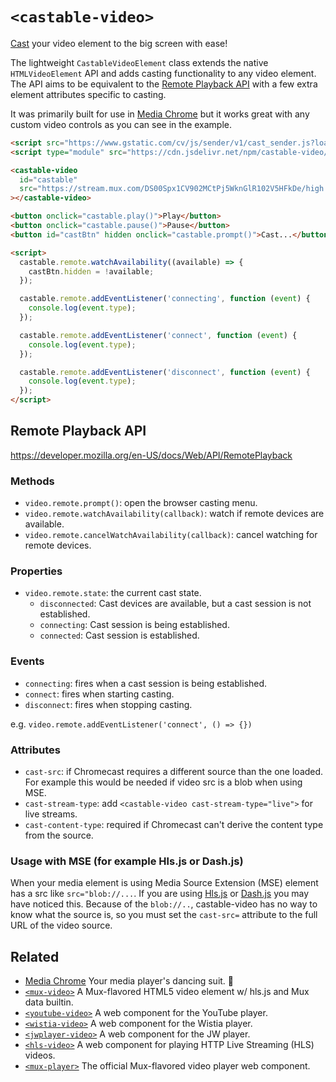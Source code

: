 # `<castable-video>`

[Cast](https://developers.google.com/cast) your video element to the big screen with ease!

The lightweight `CastableVideoElement` class extends the native `HTMLVideoElement` API 
and adds casting functionality to any video element. 
The API aims to be equivalent to the 
[Remote Playback API](https://developer.mozilla.org/en-US/docs/Web/API/RemotePlayback)
with a few extra element attributes specific to casting.

It was primarily built for use in [Media Chrome](https://github.com/muxinc/media-chrome) 
but it works great with any custom video controls as you can see in the example.


```html
<script src="https://www.gstatic.com/cv/js/sender/v1/cast_sender.js?loadCastFramework=1"></script>
<script type="module" src="https://cdn.jsdelivr.net/npm/castable-video/+esm"></script>

<castable-video
  id="castable"
  src="https://stream.mux.com/DS00Spx1CV902MCtPj5WknGlR102V5HFkDe/high.mp4"
></castable-video>

<button onclick="castable.play()">Play</button>
<button onclick="castable.pause()">Pause</button>
<button id="castBtn" hidden onclick="castable.prompt()">Cast...</button>

<script>
  castable.remote.watchAvailability((available) => {
    castBtn.hidden = !available;
  });

  castable.remote.addEventListener('connecting', function (event) {
    console.log(event.type);
  });

  castable.remote.addEventListener('connect', function (event) {
    console.log(event.type);
  });

  castable.remote.addEventListener('disconnect', function (event) {
    console.log(event.type);
  });
</script>
```

## Remote Playback API

https://developer.mozilla.org/en-US/docs/Web/API/RemotePlayback

### Methods

- `video.remote.prompt()`: open the browser casting menu.
- `video.remote.watchAvailability(callback)`: watch if remote devices are available.
- `video.remote.cancelWatchAvailability(callback)`: cancel watching for remote devices.

### Properties

- `video.remote.state`: the current cast state. 
    - `disconnected`: Cast devices are available, but a cast session is not established.
    - `connecting`: Cast session is being established.
    - `connected`: Cast session is established.

### Events

- `connecting`: fires when a cast session is being established.
- `connect`: fires when starting casting.
- `disconnect`: fires when stopping casting.

e.g. `video.remote.addEventListener('connect', () => {})`

### Attributes

- `cast-src`: if Chromecast requires a different source than the one loaded.  
  For example this would be needed if video src is a blob when using MSE.
- `cast-stream-type`: add `<castable-video cast-stream-type="live">` for live streams.
- `cast-content-type`: required if Chromecast can't derive the content type from the source.

### Usage with MSE (for example Hls.js or Dash.js)

When your media element is using Media Source Extension (MSE) element has a src like `src="blob://...`. If you are using [Hls.js](https://github.com/video-dev/hls.js/) or [Dash.js](https://github.com/Dash-Industry-Forum/dash.js/) you may have noticed this. Because of the `blob://..`, castable-video has no way to know what the source is, so you must set the `cast-src=` attribute to the full URL of the video source.

## Related

- [Media Chrome](https://github.com/muxinc/media-chrome) Your media player's dancing suit. 🕺
- [`<mux-video>`](https://github.com/muxinc/elements/tree/main/packages/mux-video) A Mux-flavored HTML5 video element w/ hls.js and Mux data builtin.
- [`<youtube-video>`](https://github.com/muxinc/youtube-video-element) A web component for the YouTube player.
- [`<wistia-video>`](https://github.com/luwes/wistia-video-element) A web component for the Wistia player.
- [`<jwplayer-video>`](https://github.com/luwes/jwplayer-video-element) A web component for the JW player.
- [`<hls-video>`](https://github.com/muxinc/hls-video-element) A web component for playing HTTP Live Streaming (HLS) videos.
- [`<mux-player>`](https://github.com/muxinc/elements/tree/main/packages/mux-player) The official Mux-flavored video player web component.
